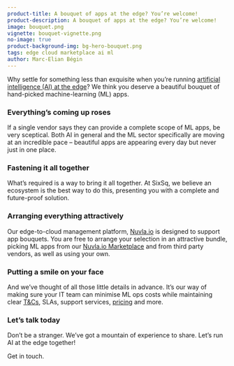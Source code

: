 ```yaml
---
product-title: A bouquet of apps at the edge? You’re welcome! 
product-description: A bouquet of apps at the edge? You’re welcome! 
image: bouquet.png
vignette: bouquet-vignette.png
no-image: true
product-background-img: bg-hero-bouquet.png
tags: edge cloud marketplace ai ml
author: Marc-Elian Bégin
---
```


Why settle for something less than exquisite when you’re running [artificial intelligence (AI) at the edge](/blog/discover/2024/03/22/running-ai-at-the-edge.html)? We think you deserve a beautiful bouquet of hand-picked machine-learning (ML) apps.  
 
### Everything’s coming up roses 
 
If a single vendor says they can provide a complete scope of ML apps, be very sceptical. Both AI in general and the ML sector specifically are moving at an incredible pace – beautiful apps are appearing every day but never just in one place.  
 
### Fastening it all together 
  
What’s required is a way to bring it all together. At SixSq, we believe an ecosystem is the best way to do this, presenting you with a complete and future-proof solution. 
 
### Arranging everything attractively 
 
Our edge-to-cloud management platform, [Nuvla.io](/platform) is designed to support app bouquets. You are free to arrange your selection in an attractive bundle, picking ML apps from our [Nuvla.io Marketplace](/marketplace) and from third party vendors, as well as using your own.  
 
### Putting a smile on your face 
 
And we’ve thought of all those little details in advance. It’s our way of making sure your IT team can minimise ML ops costs while maintaining clear [T&Cs](https://sixsq.com/legal/legal-general-terms-and-conditions-v2.html), SLAs, support services, [pricing](https://sixsq.com/pricing) and more.  
 
### Let’s talk today 
 
Don’t be a stranger. We’ve got a mountain of experience to share. Let’s run AI at the edge together! 

Get in touch. 
 
 